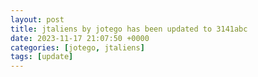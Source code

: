 ```yaml
---
layout: post
title: jtaliens by jotego has been updated to 3141abc
date: 2023-11-17 21:07:50 +0000
categories: [jotego, jtaliens]
tags: [update]
---
```


